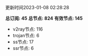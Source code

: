 更新时间2023-01-08 02:28:28

**总订阅: 45**
**总节点: 824**
**有效节点: 145**
- v2ray节点: 116
- trojan节点: 6
- ss节点: 17
- ssr节点: 6
